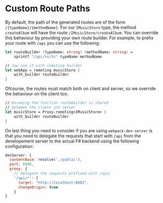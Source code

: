 # Custom Route Paths 

By default, the path of the generated routes are of the form `/{typeName}/{methodName}`. For our `IMusicStore` type, the method `createAlbum` will have the route `/IMusicStore/createAlbum`. You can override this behaviour by providing your own route builder. For example, to prefix your route with `/api` you can use the following:

```fs
let routeBuilder (typeName: string) (methodName: string) = 
    sprintf "/api/%s/%s" typeName methodName

// now use it with remoting builder
let webApp = remoting musicStore {
    with_builder routeBuilder
}
```
Ofcourse, the routes must match both on client and server, so we override the behaviour on the client too:
```fs
// Assuming the function routeBuilder is shared 
// between the client and server
let musicStore = Proxy.remoting<IMusicStore> {
    with_builder routeBuilder
}
```
On last thing you need to consider if you are using `webpack-dev-server` is that you need to delegate the requests that start with `/api` from the developement server to the actual F# backend using the following configuration:
```js
devServer: {
  contentBase: resolve('./public'),
  port: 8080,
  proxy: {
    // delegate the requests prefixed with /api/
    '/api/*': {
      target: "http://localhost:8083",
      changeOrigin: true
    }
}
```